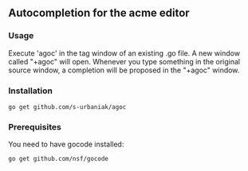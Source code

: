 ## Autocompletion for the acme editor

### Usage
Execute 'agoc' in the tag window of an existing .go file. A new window called "+agoc" will open. Whenever you type something in the original source window, a completion will be proposed in the "+agoc" window.

### Installation

	go get github.com/s-urbaniak/agoc

### Prerequisites
You need to have gocode installed:

	go get github.com/nsf/gocode
